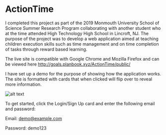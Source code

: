 # ActionTime
I completed this project as part of the 2019 Monmouth University School of Science Summer Research Program collaborating with another student who at the time attended High Technology High School in Lincroft, NJ. The purpose of the project was to develop a web application aimed at teaching children execution skills such as time management and on time completion of tasks through reward based learning.

The live site is compatible with Google Chrome and Mozilla Firefox and can be viewed here http://goals.planbook.xyz/ActionTime/public/

I have set up a demo for the purpose of showing how the application works. The site is formatted with cards that when clicked will flip over to reveal more information.

![alt text](https://drive.google.com/file/d/1PVwgNe059PnEViruyJCuzUN6rTX0DIUO/view?usp=sharing)

To get started, click the Login/Sign Up card and enter the following email and password:

Email: demo@example.com

Password: demo123

